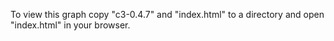 To view this graph
copy "c3-0.4.7" and "index.html" to a directory
and open "index.html" in your browser.
